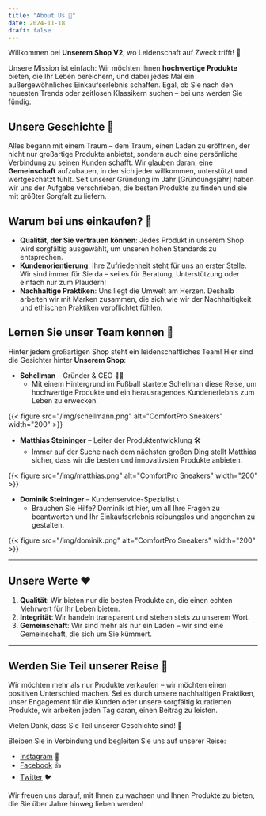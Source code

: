 ```yaml
---
title: "About Us 👋"
date: 2024-11-18
draft: false
---
```


Willkommen bei **Unserem Shop V2**, wo Leidenschaft auf Zweck trifft! 💖

Unsere Mission ist einfach: Wir möchten Ihnen **hochwertige Produkte** bieten, die Ihr Leben bereichern, und dabei jedes Mal ein außergewöhnliches Einkaufserlebnis schaffen. Egal, ob Sie nach den neuesten Trends oder zeitlosen Klassikern suchen – bei uns werden Sie fündig.

## Unsere Geschichte 📖

Alles begann mit einem Traum – dem Traum, einen Laden zu eröffnen, der nicht nur großartige Produkte anbietet, sondern auch eine persönliche Verbindung zu seinen Kunden schafft. Wir glauben daran, eine **Gemeinschaft** aufzubauen, in der sich jeder willkommen, unterstützt und wertgeschätzt fühlt. Seit unserer Gründung im Jahr [Gründungsjahr] haben wir uns der Aufgabe verschrieben, die besten Produkte zu finden und sie mit größter Sorgfalt zu liefern.

## Warum bei uns einkaufen? 🌟

- **Qualität, der Sie vertrauen können**: Jedes Produkt in unserem Shop wird sorgfältig ausgewählt, um unseren hohen Standards zu entsprechen.
- **Kundenorientierung**: Ihre Zufriedenheit steht für uns an erster Stelle. Wir sind immer für Sie da – sei es für Beratung, Unterstützung oder einfach nur zum Plaudern!
- **Nachhaltige Praktiken**: Uns liegt die Umwelt am Herzen. Deshalb arbeiten wir mit Marken zusammen, die sich wie wir der Nachhaltigkeit und ethischen Praktiken verpflichtet fühlen.

## Lernen Sie unser Team kennen 👥

Hinter jedem großartigen Shop steht ein leidenschaftliches Team! Hier sind die Gesichter hinter **Unserem Shop**:

- **Schellman** – Gründer & CEO 🧑‍💼
  - Mit einem Hintergrund im Fußball startete Schellman diese Reise, um hochwertige Produkte und ein herausragendes Kundenerlebnis zum Leben zu erwecken.

{{< figure src="/img/schellmann.png" alt="ComfortPro Sneakers" width="200" >}}

- **Matthias Steininger** – Leiter der Produktentwicklung 🛠️
  - Immer auf der Suche nach dem nächsten großen Ding stellt Matthias sicher, dass wir die besten und innovativsten Produkte anbieten.

{{< figure src="/img/matthias.png" alt="ComfortPro Sneakers" width="200" >}}

- **Dominik Steininger** – Kundenservice-Spezialist 📞
  - Brauchen Sie Hilfe? Dominik ist hier, um all Ihre Fragen zu beantworten und Ihr Einkaufserlebnis reibungslos und angenehm zu gestalten.

{{< figure src="/img/dominik.png" alt="ComfortPro Sneakers" width="200" >}}

------

## Unsere Werte ❤️

1. **Qualität**: Wir bieten nur die besten Produkte an, die einen echten Mehrwert für Ihr Leben bieten.
2. **Integrität**: Wir handeln transparent und stehen stets zu unserem Wort.
3. **Gemeinschaft**: Wir sind mehr als nur ein Laden – wir sind eine Gemeinschaft, die sich um Sie kümmert.

------

## Werden Sie Teil unserer Reise 🚀

Wir möchten mehr als nur Produkte verkaufen – wir möchten einen positiven Unterschied machen. Sei es durch unsere nachhaltigen Praktiken, unser Engagement für die Kunden oder unsere sorgfältig kuratierten Produkte, wir arbeiten jeden Tag daran, einen Beitrag zu leisten.

Vielen Dank, dass Sie Teil unserer Geschichte sind! 🙌

Bleiben Sie in Verbindung und begleiten Sie uns auf unserer Reise:

- [Instagram](https://instagram.com/) 📸
- [Facebook](https://facebook.com/) 👍
- [Twitter](https://twitter.com/) 🐦

Wir freuen uns darauf, mit Ihnen zu wachsen und Ihnen Produkte zu bieten, die Sie über Jahre hinweg lieben werden!
